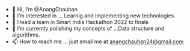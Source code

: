 - 👋 Hi, I’m @AnangChauhan
- 👀 I’m interested in ... Learnig and implementing new technologies
- 🏁 I lead a team in Smart India Hackathon 2022 to finale
- 🌱 I’m currently polishing my concepts of ...Data structure and algorithms. 
- 📫 How to reach me ... just email me at anangchauhan24@gmail.com

<!---
AnangChauhan247/AnangChauhan247 is a ✨ special ✨ repository because its `README.md` (this file) appears on your GitHub profile.
You can click the Preview link to take a look at your changes.
--->
